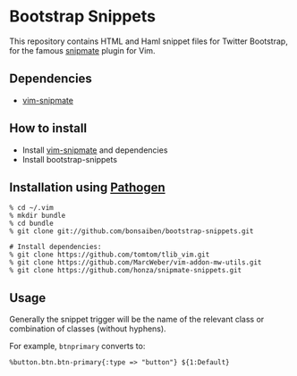 Bootstrap Snippets
==================

This repository contains HTML and Haml snippet files for Twitter Bootstrap, for the famous [snipmate](https://github.com/garbas/vim-snipmate) plugin for Vim.

Dependencies
------------

- [vim-snipmate](https://github.com/garbas/vim-snipmate)

How to install
--------------

- Install [vim-snipmate](https://github.com/garbas/vim-snipmate) and dependencies
- Install bootstrap-snippets

Installation using [Pathogen](https://github.com/tpope/vim-pathogen)
---------------------------

    % cd ~/.vim
    % mkdir bundle
    % cd bundle
    % git clone git://github.com/bonsaiben/bootstrap-snippets.git

    # Install dependencies:
    % git clone https://github.com/tomtom/tlib_vim.git
    % git clone https://github.com/MarcWeber/vim-addon-mw-utils.git
    % git clone https://github.com/honza/snipmate-snippets.git

Usage
-----

Generally the snippet trigger will be the name of the relevant class or combination of classes (without hyphens).

For example, `btnprimary` converts to:

    %button.btn.btn-primary{:type => "button"} ${1:Default}

